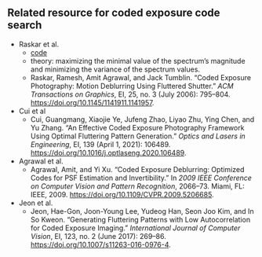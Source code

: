 ## Related resource for coded exposure code search



- Raskar et al.
  - [code](./SearchBestSeq_raskar.m)
  - theory: maximizing the minimal value of the spectrum’s magnitude and minimizing the variance of the spectrum values.
  - Raskar, Ramesh, Amit Agrawal, and Jack Tumblin. “Coded Exposure Photography: Motion Deblurring Using Fluttered Shutter.” *ACM Transactions on Graphics*, EI, 25, no. 3 (July 2006): 795–804. https://doi.org/10.1145/1141911.1141957.
- Cui et al
  - Cui, Guangmang, Xiaojie Ye, Jufeng Zhao, Liyao Zhu, Ying Chen, and Yu Zhang. “An Effective Coded Exposure Photography Framework Using Optimal Fluttering Pattern Generation.” *Optics and Lasers in Engineering*, EI, 139 (April 1, 2021): 106489. https://doi.org/10.1016/j.optlaseng.2020.106489.
- Agrawal et al.
  - Agrawal, Amit, and Yi Xu. “Coded Exposure Deblurring: Optimized Codes for PSF Estimation and Invertibility.” In *2009 IEEE Conference on Computer Vision and Pattern Recognition*, 2066–73. Miami, FL: IEEE, 2009. https://doi.org/10.1109/CVPR.2009.5206685.
- Jeon et al.
  - Jeon, Hae-Gon, Joon-Young Lee, Yudeog Han, Seon Joo Kim, and In So Kweon. “Generating Fluttering Patterns with Low Autocorrelation for Coded Exposure Imaging.” *International Journal of Computer Vision*, EI, 123, no. 2 (June 2017): 269–86. https://doi.org/10.1007/s11263-016-0976-4.